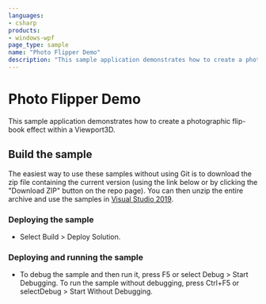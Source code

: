 ```yaml
---
languages:
- csharp
products:
- windows-wpf
page_type: sample
name: "Photo Flipper Demo"        
description: "This sample application demonstrates how to create a photographic flip-book effect within a Viewport3D."
---
```

# Photo Flipper Demo
This sample application demonstrates how to create a photographic flip-book effect within a Viewport3D.

## Build the sample
The easiest way to use these samples without using Git is to download the zip file containing the current version (using the link below or by clicking the "Download ZIP" button on the repo page). You can then unzip the entire archive and use the samples in [Visual Studio 2019](https://www.visualstudio.com/wpf-vs).

### Deploying the sample
- Select Build > Deploy Solution. 

### Deploying and running the sample
- To debug the sample and then run it, press F5 or select Debug >  Start Debugging. To run the sample without debugging, press Ctrl+F5 or selectDebug > Start Without Debugging. 


